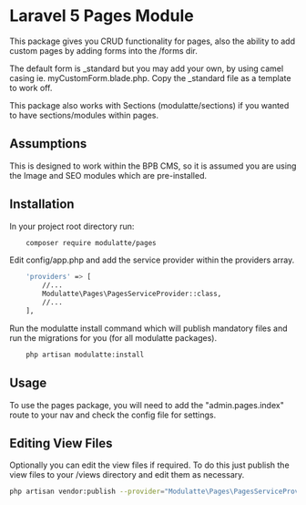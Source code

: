 # Laravel 5 Pages Module

This package gives you CRUD functionality for pages, also the ability to add custom pages by adding forms into the /forms dir.

The default form is _standard but you may add your own, by using camel casing ie. myCustomForm.blade.php. Copy the _standard file as a template to work off.

This package also works with Sections (modulatte/sections) if you wanted to have sections/modules within pages.

## Assumptions

This is designed to work within the BPB CMS, so it is assumed you are using the Image and SEO modules which are pre-installed.

## Installation

In your project root directory run:

```sh
    composer require modulatte/pages
```

Edit config/app.php and add the service provider within the providers array.

```sh
    'providers' => [
        //...
        Modulatte\Pages\PagesServiceProvider::class,
        //...
    ],
```

Run the modulatte install command which will publish mandatory files and run the migrations for you (for all modulatte packages).

```sh
    php artisan modulatte:install
```


## Usage

To use the pages package, you will need to add the "admin.pages.index" route to your nav and check the config file for settings.

## Editing View Files

Optionally you can edit the view files if required. To do this just publish the view files to your /views directory and edit them as necessary.

```sh
php artisan vendor:publish --provider="Modulatte\Pages\PagesServiceProvider" --tag="views"
```